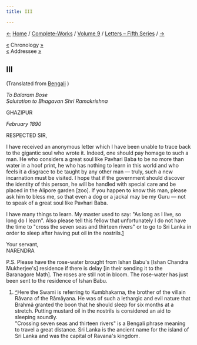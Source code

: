```yaml
---
title: III

---
```

<div>

[←](002_sir.htm) [Home](../../../index.htm) /
[Complete-Works](../../complete_works.htm) / [Volume
9](../volume_9_contents.htm) / [Letters – Fifth
Series](letters_fifth_series_contents.htm) /  [→](004_balaram_babu.htm)

  

[«](../../volume_6/epistles_second_series/022_sir.htm) Chronology
[»](../../volume_6/epistles_second_series/023_akhandananda.htm)  
[«](../../volume_7/epistles_third_series/04_sir.htm) Addressee
[»](004_balaram_babu.htm)

## III

(Translated from [Bengali](b6032ae9003.pdf) )

*To Balaram Bose*  
*Salutation to Bhagavan Shri Ramakrishna*

GHAZIPUR

*February 1890*

RESPECTED SIR,

I have received an anonymous letter which I have been unable to trace
back to the gigantic soul who wrote it. Indeed, one should pay homage to
such a man. He who considers a great soul like Pavhari Baba to be no
more than water in a hoof print, he who has nothing to learn in this
world and who feels it a disgrace to be taught by any other man — truly,
such a new incarnation must be visited. I hope that if the government
should discover the identity of this person, he will be handled with
special care and be placed in the Alipore garden \[zoo\]. If you happen
to know this man, please ask him to bless me, so that even a dog or a
jackal may be my Guru — not to speak of a great soul like Pavhari Baba.

I have many things to learn. My master used to say: "As long as I live,
so long do I learn". Also please tell this fellow that unfortunately I
do not have the time to "cross the seven seas and thirteen rivers" or to
go to Sri Lanka in order to sleep after having put oil in the
nostrils.[1](#fn1)

Your servant,  
NARENDRA

P.S. Please have the rose-water brought from Ishan Babu's \[Ishan
Chandra Mukherjee's\] residence if there is delay \[in their sending it
to the Baranagore Math\]. The roses are still not in bloom. The
rose-water has just been sent to the residence of Ishan Babu.

1.  [^](#txt1)Here the Swami is referring to Kumbhakarna, the brother of
    the villain Râvana of the Râmâyana. He was of such a lethargic and
    evil nature that Brahmâ granted the boon that he should sleep for
    six months at a stretch. Putting mustard oil in the nostrils is
    considered an aid to sleeping soundly.  
    "Crossing seven seas and thirteen rivers" is a Bengali phrase
    meaning to travel a great distance. Sri Lanka is the ancient name
    for the island of Sri Lanka and was the capital of Ravana's kingdom.

</div>

